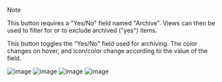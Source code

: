 > [!NOTE]
> This button requires a "Yes/No" field named "Archive". Views can then be used to filter for or to exclude archived ("yes") items.

This button toggles the "Yes/No" field used for archiving. The color changes on hover, and icon/color change according to the value of the field.

![image](https://github.com/aolson28/Microsoft-List-and-Power-Automate/assets/123501344/a7ee9946-12fd-43e0-81ae-014227874c10)
![image](https://github.com/aolson28/Microsoft-List-and-Power-Automate/assets/123501344/1e09cb38-d489-4aa4-abca-e8c9d0758d25)
![image](https://github.com/aolson28/Microsoft-List-and-Power-Automate/assets/123501344/c889b7ca-b1e4-4e15-bfd8-ca754e8c254d)
![image](https://github.com/aolson28/Microsoft-List-and-Power-Automate/assets/123501344/b89ae6d1-37b2-409e-8e99-d8c68dd7b070)
